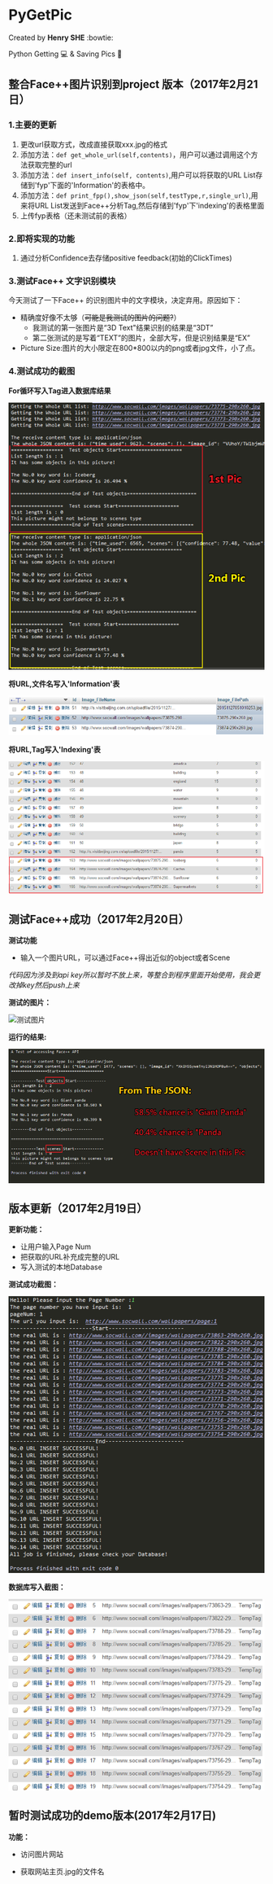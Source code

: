 PyGetPic
====
Created by  **Henry SHE** :bowtie:

Python Getting :computer: &amp; Saving Pics :rice_scene:

## 整合Face++图片识别到project 版本（2017年2月21日）

### 1.主要的更新

1. 更改url获取方式，改成直接获取xxx.jpg的格式
2. 添加方法：`def get_whole_url(self,contents)`，用户可以通过调用这个方法获取完整的url
3. 添加方法：`def insert_info(self, contents)`,用户可以将获取的URL List存储到'fyp'下面的'Information'的表格中。
4. 添加方法：`def print_fpp(),show_json(self,testType,r,single_url)`,用来将URL List发送到Face++分析Tag,然后存储到'fyp'下'indexing'的表格里面
5. 上传fyp表格（还未测试前的表格）

### 2.即将实现的功能

1. 通过分析Confidence去存储positive feedback(初始的ClickTimes)


### 3.测试Face++ 文字识别模块

今天测试了一下Face++ 的识别图片中的文字模块，决定弃用。原因如下：
* 精确度好像不太够（~~可能是我测试的图片的问题?~~）
	* 我测试的第一张图片是“3D Text"结果识别的结果是“3DT”
	* 第二张测试的是写着“TEXT”的图片，全部大写，但是识别结果是“EX”
* Picture Size:图片的大小限定在800*800以内的png或者jpg文件，小了点。

### 4.测试成功的截图

**For循环写入Tag进入数据库结果**


![](https://raw.githubusercontent.com/HenrySHE/PyGetPic/master/ScreenShots/2017-2-21_for_loop_Analyzing.png)

**将URL,文件名写入'Information'表**


![](https://raw.githubusercontent.com/HenrySHE/PyGetPic/master/ScreenShots/2017-2-21_%E6%95%B0%E6%8D%AE%E6%8F%92%E5%85%A5%E6%88%90%E5%8A%9F%E4%BB%A3%E7%A0%81.png)

**将URL,Tag写入'Indexing'表**


![](https://raw.githubusercontent.com/HenrySHE/PyGetPic/master/ScreenShots/2017-2-21_%E5%86%99%E5%85%A5%E6%95%B0%E6%8D%AE%E5%BA%93%E6%88%90%E5%8A%9F.png)

## 测试Face++成功（2017年2月20日）
**测试功能**
- 输入一个图片URL，可以通过Face++得出近似的object或者Scene

*代码因为涉及到api key所以暂时不放上来，等整合到程序里面开始使用，我会更改掉key然后push上来*


**测试的图片：**

![测试图片](http://s.visitbeijing.com.cn/uploadfile/2015/1127/20151127051010253.jpg)

**运行的结果:**

![Results](https://raw.githubusercontent.com/HenrySHE/PyGetPic/master/ScreenShots/run_fpp_results.png)

## 版本更新（2017年2月19日）
**更新功能：**
- 让用户输入Page Num
- 把获取的URL补充成完整的URL
- 写入测试的本地Database

**测试成功截图：**

![Running Code](https://raw.githubusercontent.com/HenrySHE/PyGetPic/master/ScreenShots/2017-2-19_RunCode.png)

**数据库写入截图：**

![Running Code](https://raw.githubusercontent.com/HenrySHE/PyGetPic/master/ScreenShots/2017-2-19_DB.png)

## 暂时测试成功的demo版本(2017年2月17日)
**功能：**
- 访问图片网站

- 获取网站主页.jpg的文件名
